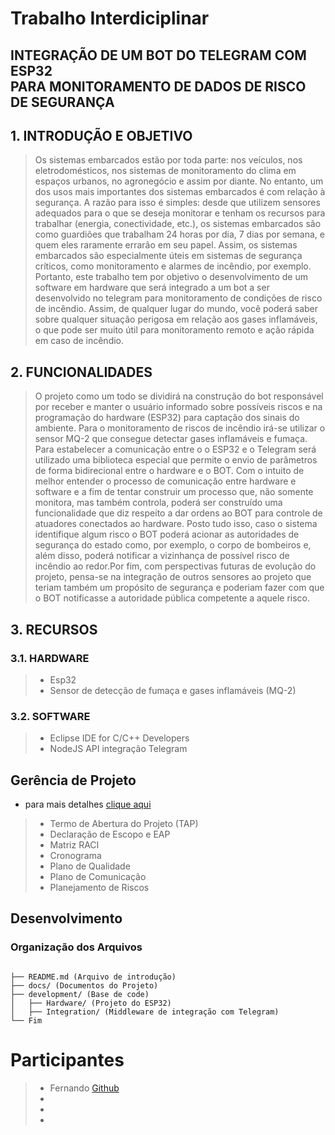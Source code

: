 # Trabalho Interdiciplinar
## INTEGRAÇÃO DE UM BOT DO TELEGRAM COM ESP32 <br> PARA MONITORAMENTO DE DADOS DE RISCO DE SEGURANÇA

## 1. INTRODUÇÃO E OBJETIVO
> Os sistemas embarcados estão por toda parte: nos veículos, nos eletrodomésticos,
nos sistemas de monitoramento do clima em espaços urbanos, no agronegócio e
assim por diante. No entanto, um dos usos mais importantes dos sistemas
embarcados é com relação à segurança.
A razão para isso é simples: desde que utilizem sensores adequados para o que se
deseja monitorar e tenham os recursos para trabalhar (energia, conectividade, etc.),
os sistemas embarcados são como guardiões que trabalham 24 horas por dia, 7 dias
por semana, e quem eles raramente errarão em seu papel.
Assim, os sistemas embarcados são especialmente úteis em sistemas de segurança
críticos, como monitoramento e alarmes de incêndio, por exemplo.
Portanto, este trabalho tem por objetivo o desenvolvimento de um software em
hardware que será integrado a um bot a ser desenvolvido no telegram para
monitoramento de condições de risco de incêndio.
Assim, de qualquer lugar do mundo, você poderá saber sobre qualquer situação
perigosa em relação aos gases inflamáveis, o que pode ser muito útil para
monitoramento remoto e ação rápida em caso de incêndio.

## 2. FUNCIONALIDADES

> O projeto como um todo se dividirá na construção do bot responsável por receber e
manter o usuário informado sobre possíveis riscos e na programação do hardware
(ESP32) para captação dos sinais do ambiente.
Para o monitoramento de riscos de incêndio irá-se utilizar o sensor MQ-2 que
consegue detectar gases inflamáveis e fumaça. Para estabelecer a comunicação
entre o o ESP32 e o Telegram será utilizado uma biblioteca especial que permite o
envio de parâmetros de forma bidirecional entre o hardware e o BOT.
Com o intuito de melhor entender o processo de comunicação entre hardware e
software e a fim de tentar construir um processo que, não somente monitora, mas
também controla, poderá ser construído uma funcionalidade que diz respeito a dar
ordens ao BOT para controle de atuadores conectados ao hardware.
Posto tudo isso, caso o sistema identifique algum risco o BOT poderá acionar as
autoridades de segurança do estado como, por exemplo, o corpo de bombeiros e,
além disso, poderá notificar a vizinhança de possível risco de incêndio ao redor.Por
fim, com perspectivas futuras de evolução do projeto, pensa-se na integração de
outros sensores ao projeto que teriam também um propósito de segurança e
poderiam fazer com que o BOT notificasse a autoridade pública competente a
aquele risco.

## 3. RECURSOS
### 3.1. HARDWARE
> - Esp32
> - Sensor de detecção de fumaça e gases inflamáveis (MQ-2)
### 3.2. SOFTWARE
> - Eclipse IDE for C/C++ Developers
> - NodeJS API integração Telegram

## Gerência de Projeto
* para mais detalhes [clique aqui](docs/gerenciadeprojeto.md)
> - Termo de Abertura do Projeto (TAP)
> - Declaração de Escopo e EAP
> - Matriz RACI
> - Cronograma
> - Plano de Qualidade
> - Plano de Comunicação
> - Planejamento de Riscos

## Desenvolvimento

### Organização dos Arquivos
```

├── README.md (Arquivo de introdução)
├── docs/ (Documentos do Projeto)
├── development/ (Base de code)
│   ├── Hardware/ (Projeto do ESP32)
│   ├── Integration/ (Middleware de integração com Telegram)
└── Fim

```
# Participantes
> - Fernando [Github](https://github.com/feeluiz)
> -
> -
> -
